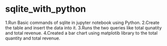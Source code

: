 # sqlite_with_python
1.Run Basic commands of sqlite in jupyter notebook using Python.
2.Create the table and insert the data into it.
3.Runs the two queries like total qunatity and total revenue.
4.Created a bar chart using matplotib library to the total quantity and total revenue.
